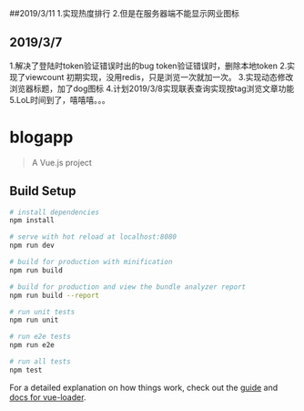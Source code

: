##2019/3/11
1.实现热度排行
2.但是在服务器端不能显示网业图标

## 2019/3/7 
1.解决了登陆时token验证错误时出的bug
token验证错误时，删除本地token
2.实现了viewcount
初期实现，没用redis，只是浏览一次就加一次。
3.实现动态修改浏览器标题，加了dog图标
4.计划2019/3/8实现联表查询实现按tag浏览文章功能
5.LoL时间到了，嘻嘻嘻。。。

# blogapp

> A Vue.js project

## Build Setup

``` bash
# install dependencies
npm install

# serve with hot reload at localhost:8080
npm run dev

# build for production with minification
npm run build

# build for production and view the bundle analyzer report
npm run build --report

# run unit tests
npm run unit

# run e2e tests
npm run e2e

# run all tests
npm test
```

For a detailed explanation on how things work, check out the [guide](http://vuejs-templates.github.io/webpack/) and [docs for vue-loader](http://vuejs.github.io/vue-loader).



